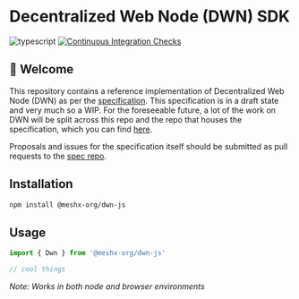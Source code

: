 <!--
parent:
  order: false
-->
<!-- @format -->

# Decentralized Web Node (DWN) SDK

![typescript](https://badgen.net/badge/icon/typescript?icon=typescript&label)
[![Continuous Integration Checks](https://github.com/meshx-org/meshx-dwn-js/actions/workflows/integrity-check.yml/badge.svg?event=push)](https://github.com/meshx-org/meshx-dwn-js/actions/workflows/integrity-check.yml)

## 👋 Welcome

This repository contains a reference implementation of Decentralized Web Node (DWN) as per the [specification](https://identity.foundation/decentralized-web-node/spec/). This specification is in a draft state and very much so a WIP. For the foreseeable future, a lot of the work on DWN will be split across this repo and the repo that houses the specification, which you can find [here](https://github.com/decentralized-identity/decentralized-web-node).

Proposals and issues for the specification itself should be submitted as pull requests to the [spec repo](https://github.com/decentralized-identity/decentralized-web-node).

## Installation

```bash
npm install @meshx-org/dwn-js
```

## Usage

```javascript
import { Dwn } from '@meshx-org/dwn-js'

// cool things
```

_Note: Works in both node and browser environments_
